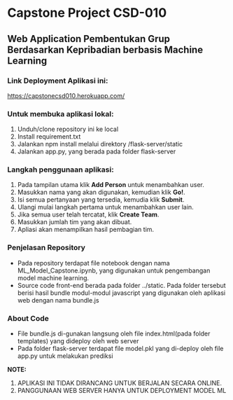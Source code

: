 # Capstone Project CSD-010

## Web Application Pembentukan Grup Berdasarkan Kepribadian berbasis Machine Learning

### Link Deployment Aplikasi ini:
https://capstonecsd010.herokuapp.com/ 

### Untuk membuka aplikasi lokal:
1. Unduh/clone repository ini ke local
2. Install requirement.txt
3. Jalankan npm install melalui direktory /flask-server/static
3. Jalankan app.py, yang berada pada folder flask-server

### Langkah penggunaan aplikasi:
1. Pada tampilan utama klik **Add Person** untuk menambahkan user.
2. Masukkan nama yang akan digunakan, kemudian klik **Go!**.
3. Isi semua pertanyaan yang tersedia, kemudia klik **Submit**.
4. Ulangi mulai langkah pertama untuk menambahkan user lain.
5. Jika semua user telah tercatat, klik **Create Team**.
6. Masukkan jumlah tim yang akan dibuat.
7. Apliasi akan menampilkan hasil pembagian tim.

### Penjelasan Repository
- Pada repository terdapat file notebook dengan nama ML_Model_Capstone.ipynb, yang digunakan untuk pengembangan model machine learning.
- Source code front-end berada pada folder ../static. Pada folder tersebut berisi hasil bundle modul-modul javascript yang digunakan oleh aplikasi web dengan nama bundle.js

### About Code
- File bundle.js di-gunakan langsung oleh file index.html(pada folder templates) yang dideploy oleh web server
- Pada folder flask-server terdapat file model.pkl yang di-deploy oleh file app.py untuk melakukan prediksi



**NOTE:**
1. APLIKASI INI TIDAK DIRANCANG UNTUK BERJALAN SECARA ONLINE. 
2. PANGGUNAAN WEB SERVER HANYA UNTUK DEPLOYMENT MODEL ML
